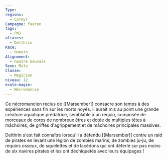 ```yaml
---
Type: 
regions:
  - Cormyr
Campagne: faerun
tags:
  - PNJ
aliases:
  - Delthrin
Race:
  - Humain
Alignement:
  - neutre mauvais
Sexe: Male
Classe:
  - Magicien
niveau: 12
ecole-magie:
  - Nécromancie
---
```

Ce nécromancien reclus de [[Marsember]] consacre son temps à des expériences sans fin sur les morts noyés. Il aurait mis au point une grande créature aquatique prédatrice, semblable à un requin, composée de morceaux de corps de nombreux êtres et dotée de multiples têtes à mâchoires, de griffes d'agrippement et de mâchoires principales massives.

Delthrin s'est fait connaître lorsqu'il a défendu [[Marsember]] contre un raid de pirates en levant une légion de zombies marins, de zombies ju-ju, de requins osseux, de squelettes et de lacédons qui ont déferlé sur pas moins de six navires pirates et les ont déchiquetés avec leurs équipages !
